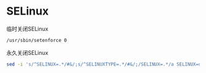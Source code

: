 # SELinux

临时关闭SELinux

```sh
/usr/sbin/setenforce 0
```

永久关闭SELinux

```sh
sed -i 's/^SELINUX=.*/#&/;s/^SELINUXTYPE=.*/#&/;/SELINUX=.*/a SELINUX=disabled' /etc/sysconfig/selinux
```

